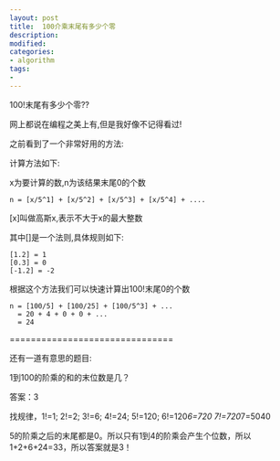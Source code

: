```yaml
---
layout: post
title:  100介乘末尾有多少个零
description: 
modified: 
categories: 
- algorithm 
tags:
- 
---
```


100!末尾有多少个零??

网上都说在编程之美上有,但是我好像不记得看过!

之前看到了一个非常好用的方法:

计算方法如下:

x为要计算的数,n为该结果末尾0的个数

	n = [x/5^1] + [x/5^2] + [x/5^3] + [x/5^4] + ....

[x]叫做高斯x,表示不大于x的最大整数

其中[]是一个法则,具体规则如下:

	[1.2] = 1
	[0.3] = 0
	[-1.2] = -2

根据这个方法我们可以快速计算出100!末尾0的个数

	n = [100/5] + [100/25] + [100/5^3] + ...
	  = 20 + 4 + 0 + 0 + ...
	  = 24

===============================

还有一道有意思的题目:

1到100的阶乘的和的末位数是几？

答案：3

找规律，1!=1; 2!=2; 3!=6; 4!=24; 5!=120; 6!=120*6=720 7!=720*7=5040

5的阶乘之后的末尾都是0。所以只有1到4的阶乘会产生个位数，所以1+2+6+24=33，所以答案就是3！

